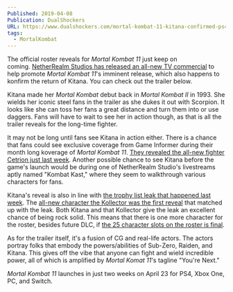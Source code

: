 ```yaml
---
Published: 2019-04-08
Publication: DualShockers
URL: https://www.dualshockers.com/mortal-kombat-11-kitana-confirmed-ps4-xbox-switch-pc/
tags:
  - MortalKombat
---
```

The official roster reveals for _Mortal Kombat 11_ just keep on coming. [NetherRealm Studios has released an all-new TV commercial](https://twitter.com/MortalKombat/status/1115237863082295297) to help promote _Mortal Kombat 11_'s imminent release, which also happens to konfirm the return of Kitana. You can check out the trailer below.

Kitana made her _Mortal Kombat_ debut back in _Mortal Kombat II_ in 1993. She wields her iconic steel fans in the trailer as she dukes it out with Scorpion. It looks like she can toss her fans a great distance and turn them into or use daggers. Fans will have to wait to see her in action though, as that is all the trailer reveals for the long-time fighter.

It may not be long until fans see Kitana in action either. There is a chance that fans could see exclusive coverage from Game Informer during their month long koverage of _Mortal Kombat 11_. [They revealed the all-new fighter Cetrion just last week](https://www.dualshockers.com/mortal-kombat-11-cetrion/). Another possible chance to see Kitana before the game's launch would be during one of NetherRealm Studio's livestreams aptly named "Kombat Kast," where they seem to walkthrough various characters for fans.

Kitana's reveal is also in line with [the trophy list leak that happened last week](https://www.dualshockers.com/mortal-kombat-11-final-roster-trophy-leak/). The [all-new character the Kollector was the first reveal](https://www.dualshockers.com/mortal-kombat-11-kollector/) that matched up with the leak. Both Kitana and that Kollector give the leak an excellent chance of being rock solid. This means that there is one more character for the roster, besides future DLC, if [the 25 character slots on the roster is final](https://www.dualshockers.com/mortal-kombat-11-cetrion/).

As for the trailer itself, it's a fusion of CG and real-life actors. The actors portray folks that embody the powers/abilities of Sub-Zero, Raiden, and Kitana. This gives off the vibe that anyone can fight and wield incredible power, all of which is amplified by _Mortal Komat 11_'s tagline "You're Next."

_Mortal Kombat 11_ launches in just two weeks on April 23 for PS4, Xbox One, PC, and Switch.